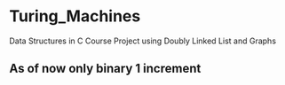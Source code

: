 # Turing_Machines
Data Structures in C Course Project using Doubly Linked List and Graphs
## As of now only binary 1 increment
